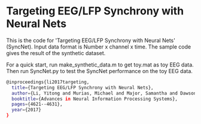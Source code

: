 # Targeting EEG/LFP Synchrony with Neural Nets
This is the code for 'Targeting EEG/LFP Synchrony with Neural Nets' (SyncNet). Input data format is Number x channel x time. The sample code gives the result of the synthetic dataset. 

For a quick start, run make_synthetic_data.m to get toy.mat as toy EEG data. Then run SyncNet.py to test the SyncNet performance on the toy EEG data.


```bash
@inproceedings{li2017targeting,
  title={Targeting EEG/LFP Synchrony with Neural Nets},
  author={Li, Yitong and Murias, Michael and Major, Samantha and Dawson, Geraldin and Dzirasa, Kafui and Carin, Lawrence and Carlson, David E.},
  booktitle={Advances in Neural Information Processing Systems},
  pages={4621--4631},
  year={2017}
}
```
